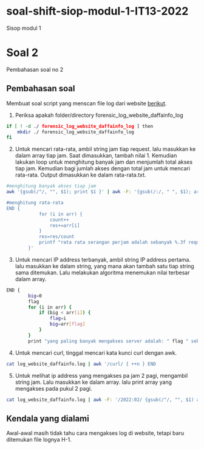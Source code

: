 # soal-shift-siop-modul-1-IT13-2022

Sisop modul 1

# Soal 2

Pembahasan soal no 2


## Pembahasan soal

Membuat soal script yang menscan file log dari website [berikut](https://daffa.info). 
1. Periksa apakah folder/directory  forensic_log_website_daffainfo_log 
```bash
if [ ! -d ./ forensic_log_website_daffainfo_log ] then
    mkdir ./ forensic_log_website_daffainfo_log
fi
```
2. Untuk mencari rata-rata, ambil string jam tiap request. lalu masukkan ke dalam array  tiap jam. Saat dimasukkan, tambah nilai 1. Kemudian lakukan loop untuk menghitung banyak jam dan menjumlah total akses tiap jam. Kemudian bagi jumlah akses dengan total jam untuk mencari rata-rata. Output dimasukkan ke dalam rata-rata.txt.
```bash
#menghitung banyak akses tiap jam
awk '{gsub(/"/, "", $1); print $1 }' | awk -F: '{gsub(/:/, " ", $1); arr[$3]++}

#menghitung rata-rata
END {
			for (i in arr) {
				count++
				res+=arr[i]
			}
			res=res/count
			printf "rata rata serangan perjam adalah sebanyak %.3f request per jam\n\n", res
		}'
```
3. Untuk mencari IP address terbanyak, ambil string IP address pertama. lalu masukkan ke dalam string, yang mana akan tambah satu tiap string sama ditemukan. Lalu melakukan algoritma menemukan nilai terbesar dalam array.
```bash
END {
        big=0
        flag
        for (i in arr) {
            if (big < arr[i]) {
                flag=i
                big=arr[flag]
            }
        }
        print "yang paling banyak mengakses server adalah: " flag " sebanyak " big " request\n"
```
4. Untuk mencari curl, tinggal mencari kata kunci curl dengan awk.
```bash
cat log_website_daffainfo.log | awk '/curl/ { ++n } END
```
5. Untuk melihat ip address yang mengakses pa jam 2 pagi, mengambil string jam. Lalu masukkan ke dalam array. lalu print array yang mengakses pada pukul 2 pagi.
```bash
cat log_website_daffainfo.log | awk -F: '/2022:02/ {gsub(/"/, "", $1) arr[$1]++ }
``` 

## Kendala yang dialami
Awal-awal masih tidak tahu cara mengakses log di website, tetapi baru ditemukan file lognya H-1.

